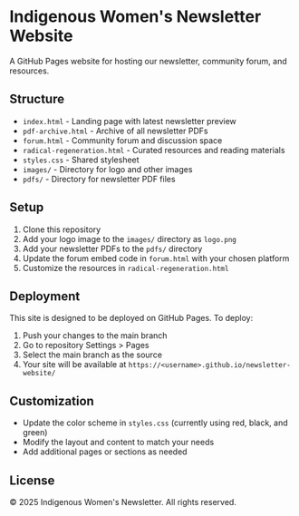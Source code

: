 # Indigenous Women's Newsletter Website

A GitHub Pages website for hosting our newsletter, community forum, and resources.

## Structure

- `index.html` - Landing page with latest newsletter preview
- `pdf-archive.html` - Archive of all newsletter PDFs
- `forum.html` - Community forum and discussion space
- `radical-regeneration.html` - Curated resources and reading materials
- `styles.css` - Shared stylesheet
- `images/` - Directory for logo and other images
- `pdfs/` - Directory for newsletter PDF files

## Setup

1. Clone this repository
2. Add your logo image to the `images/` directory as `logo.png`
3. Add your newsletter PDFs to the `pdfs/` directory
4. Update the forum embed code in `forum.html` with your chosen platform
5. Customize the resources in `radical-regeneration.html`

## Deployment

This site is designed to be deployed on GitHub Pages. To deploy:

1. Push your changes to the main branch
2. Go to repository Settings > Pages
3. Select the main branch as the source
4. Your site will be available at `https://<username>.github.io/newsletter-website/`

## Customization

- Update the color scheme in `styles.css` (currently using red, black, and green)
- Modify the layout and content to match your needs
- Add additional pages or sections as needed

## License

© 2025 Indigenous Women's Newsletter. All rights reserved.
